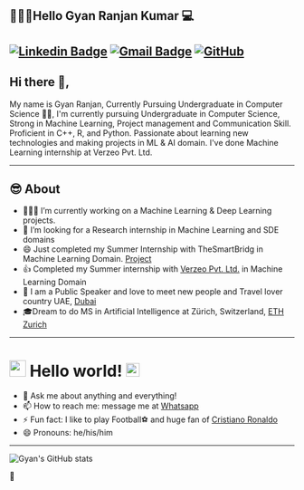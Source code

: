 ## 👱🏻‍♂️Hello Gyan Ranjan Kumar 💻 
[![Linkedin Badge](https://img.shields.io/badge/-GyanC7-blue?style=flat-square&logo=Linkedin&logoColor=white&link=https://www.linkedin.com/in/gyanc7/)](https://www.linkedin.com/in/gyanc7/)
[![Gmail Badge](https://img.shields.io/badge/-gyanibrahimovic@gmail.com-c14438?style=flat-square&logo=Gmail&logoColor=white&link=mailto:gyanibrahimovic@gmail.com)](mailto:gyanibrahimovic@gmail.com)
[![GitHub](https://img.shields.io/github/followers/GyanC7?label=Follow&style=social)](https://github.com/GyanC7/?tab=follow)
---
## Hi there 👋,           
My name is Gyan Ranjan, Currently Pursuing Undergraduate in Computer Science 👨‍💻, I'm currently pursuing Undergraduate in Computer Science, Strong in Machine Learning, Project management and Communication Skill. Proficient in C++, R, and Python. Passionate about learning new technologies and making projects in ML & AI domain. I've done Machine Learning internship at Verzeo Pvt. Ltd. 

---

## 😎 About
- 👨🏽‍💻 I’m currently working on a Machine Learning & Deep Learning projects.
- 👯 I’m looking for a Research internship in Machine Learning and SDE domains
- 😄 Just completed my Summer Internship with TheSmartBridg in Machine Learning Domain. [Project](https://github.com/SmartPracticeschool/llSPS-INT-3438-Students-Performance-in-exam-Grade-Analysis-using-Watson-Auto-AI)
- 👍 Completed my Summer internship with [Verzeo Pvt. Ltd.](https://verzeo.in/) in Machine Learning Domain
- 🌱 I am a Public Speaker and love to meet new people and Travel lover country UAE, [Dubai](https://www.google.com/maps/uv?hl=en&pb=!1s0x3e5f43348a67e24b%3A0xff45e502e1ceb7e2!3m1!7e115!4shttps%3A%2F%2Flh5.googleusercontent.com%2Fp%2FAF1QipPPSbeMxYawyFyJL3_f-uGzPql_yE1xa-yjDIUH%3Dw214-h160-k-no!5sBurj%20khalifa%20-%20Google%20Search!15sCgIgAQ&imagekey=!1e10!2sAF1QipPPSbeMxYawyFyJL3_f-uGzPql_yE1xa-yjDIUH&sa=X&ved=2ahUKEwjiwIamzvnqAhWoxzgGHdCfDxMQoiowMnoECCIQBg)
- 🎓Dream to do MS in Artificial Intelligence at Zürich, Switzerland, [ETH Zurich](https://www.google.com/search?q=ETH+Zurich&rlz=1C1CHBF_enIN910IN910&source=lnms&tbm=isch&sa=X&ved=2ahUKEwjjnYbEzvnqAhUzzzgGHeuRA70Q_AUoAXoECBYQAw&biw=1024&bih=657#imgrc=wpZZjCJRCD-wdM)
 
---

# <img src="https://github.com/TheDudeThatCode/TheDudeThatCode/blob/master/Assets/Hi.gif" width="29px"> Hello world!&nbsp;<img src="https://github.com/TheDudeThatCode/TheDudeThatCode/blob/master/Assets/Earth.gif" width="24px">

- 💬 Ask me about anything and everything! 
- 📫 How to reach me: message me at [Whatsapp](https://wa.me/919636444356)
- ⚡ Fun fact: I like to play Football⚽ and huge fan of [Cristiano Ronaldo](https://www.google.com/search?q=Cristiano+ronaldo&rlz=1C1CHBF_enIN910IN910&tbm=isch&source=iu&ictx=1&fir=tca6bni4Dl54TM%252CCBspcpQflHogDM%252C%252Fm%252F02xt6q&vet=1&usg=AI4_-kRm6f7xPRttuKJUFD-8vCztn0luAw&sa=X&ved=2ahUKEwj-m9HXz_nqAhUXwjgGHdS9DzYQ_B0wKnoECAUQAw&biw=1024&bih=657#imgrc=tca6bni4Dl54TM)
- 😄 Pronouns: he/his/him
---

![Gyan's GitHub stats](https://github-readme-stats.vercel.app/api?username=GyanC7&hide=[%22issues%22,%22contribs%22]&show_icons=true&title_color=fff&icon_color=79ff97&text_color=9f9f9f&bg_color=151515)
<!--
**GyanC7/GyanC7** is a ✨ _special_ ✨ repository because its `README.md` (this file) appears on your GitHub profile.

-->

🤔

